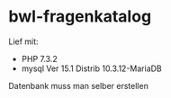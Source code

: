 # bwl-fragenkatalog
Lief mit:
- PHP 7.3.2
- mysql  Ver 15.1 Distrib 10.3.12-MariaDB

Datenbank muss man selber erstellen
